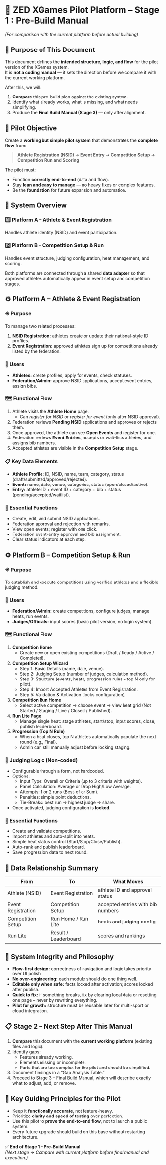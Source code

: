 # 🧭 ZED XGames Pilot Platform – Stage 1 : Pre-Build Manual  
*(For comparison with the current platform before actual building)*  

## 🔰 Purpose of This Document
This document defines the **intended structure, logic, and flow** for the pilot version of the XGames system.  
It is **not a coding manual** — it sets the direction before we compare it with the current working platform.  

After this, we will:  
1. **Compare** this pre-build plan against the existing system.  
2. Identify what already works, what is missing, and what needs simplifying.  
3. Produce the **Final Build Manual (Stage 3)** — only after alignment.

## 🎯 Pilot Objective
Create a **working but simple pilot system** that demonstrates the **complete flow** from:

> **Athlete Registration (NSID)** ➜ **Event Entry** ➜ **Competition Setup** ➜ **Competition Run and Scoring**

The pilot must:
- Function **correctly end-to-end** (data and flow).  
- Stay **lean and easy to manage** — no heavy fixes or complex features.  
- Be the **foundation** for future expansion and automation.

## 🧱 System Overview

### 1️⃣ Platform A – Athlete & Event Registration
Handles athlete identity (NSID) and event participation.

### 2️⃣ Platform B – Competition Setup & Run
Handles event structure, judging configuration, heat management, and scoring.

Both platforms are connected through a shared **data adapter** so that approved athletes automatically appear in event setup and competition stages.

## ⚙️ Platform A – Athlete & Event Registration

### ✳️ Purpose
To manage two related processes:
1. **NSID Registration:** athletes create or update their national-style ID profiles.  
2. **Event Registration:** approved athletes sign up for competitions already listed by the federation.

### 👥 Users
- **Athletes:** create profiles, apply for events, check statuses.  
- **Federation/Admin:** approve NSID applications, accept event entries, assign bibs.

### 🗺️ Functional Flow
1. Athlete visits the **Athlete Home** page.  
   - Can *register for NSID* or *register for event* (only after NSID approval).  
2. Federation reviews **Pending NSID** applications and approves or rejects them.  
3. Once approved, the athlete can see **Open Events** and register for one.  
4. Federation reviews **Event Entries**, accepts or wait-lists athletes, and assigns bib numbers.  
5. Accepted athletes are visible in the **Competition Setup** stage.

### 📋 Key Data Elements
- **Athlete Profile:** ID, NSID, name, team, category, status (draft/submitted/approved/rejected).  
- **Event:** name, date, venue, categories, status (open/closed/active).  
- **Entry:** athlete ID + event ID + category + bib + status (pending/accepted/waitlist).

### 🧩 Essential Functions
- Create, edit, and submit NSID applications.  
- Federation approval and rejection with remarks.  
- View open events; register with one click.  
- Federation event-entry approval and bib assignment.  
- Clear status indicators at each step.

## ⚙️ Platform B – Competition Setup & Run

### ✳️ Purpose
To establish and execute competitions using verified athletes and a flexible judging method.

### 👥 Users
- **Federation/Admin:** create competitions, configure judges, manage heats, run events.  
- **Judges/Officials:** input scores (basic pilot version, no login system).  

### 🗺️ Functional Flow
1. **Competition Home**
   - Create new or open existing competitions (Draft / Ready / Active / Completed).  
2. **Competition Setup Wizard**
   - Step 1: Basic Details (name, date, venue).  
   - Step 2: Judging Setup (number of judges, calculation method).  
   - Step 3: Structure (events, heats, progression rules – top N only for pilot).  
   - Step 4: Import Accepted Athletes from Event Registration.  
   - Step 5: Validation & Activation (locks configuration).  
3. **Competition Run Home**
   - Select active competition → choose event → view heat grid (Not Started / Staging / Live / Closed / Published).  
4. **Run Lite Page**
   - Manage single heat: stage athletes, start/stop, input scores, close, publish leaderboard.  
5. **Progression (Top N Rule)**
   - When a heat closes, top N athletes automatically populate the next round (e.g., Final).  
   - Admin can still manually adjust before locking staging.

### 🧮 Judging Logic (Non-coded)
- Configurable through a form, not hardcoded.  
- Options:  
  - Input Type: Overall or Criteria (up to 3 criteria with weights).  
  - Panel Calculation: Average or Drop High/Low Average.  
  - Attempts: 1 or 2 runs (Best-of or Sum).  
  - Penalties: simple point deductions.  
  - Tie-Breaks: best run → highest judge → share.  
- Once activated, judging configuration is **locked**.

### 🧩 Essential Functions
- Create and validate competitions.  
- Import athletes and auto-split into heats.  
- Simple heat status control (Start/Stop/Close/Publish).  
- Auto-rank and publish leaderboard.  
- Save progression data to next round.  

## 🔄 Data Relationship Summary
| From | To | What Moves |
|------|----|-------------|
| Athlete (NSID) | Event Registration | athlete ID and approval status |
| Event Registration | Competition Setup | accepted entries with bib numbers |
| Competition Setup | Run Home / Run Lite | heats and judging config |
| Run Lite | Result / Leaderboard | scores and rankings |

## 🧩 System Integrity and Philosophy
- **Flow-first design:** correctness of navigation and logic takes priority over UI polish.  
- **No over-engineering:** each module should do one thing well.  
- **Editable only when safe:** facts locked after activation; scores locked after publish.  
- **Quick to fix:** if something breaks, fix by clearing local data or resetting one page – never by rewriting everything.  
- **Pilot for growth:** structure must be reusable later for multi-sport or cloud integration.

## 📋 Stage 2 – Next Step After This Manual
1. **Compare** this document with the **current working platform** (existing files and logic).  
2. Identify gaps:  
   - Features already working.  
   - Elements missing or incomplete.  
   - Parts that are too complex for the pilot and should be simplified.  
3. Document findings in a “Gap Analysis Table.”  
4. Proceed to Stage 3 – Final Build Manual, which will describe exactly what to adjust, add, or remove.

## 🧠 Key Guiding Principles for the Pilot
- Keep it **functionally accurate**, not feature-heavy.  
- Prioritize **clarity and speed of testing** over perfection.  
- Use this pilot to **prove the end-to-end flow**, not to launch a public system.  
- Every future upgrade should build on this base without restarting architecture.  

✅ **End of Stage 1 – Pre-Build Manual**  
*(Next stage → Compare with current platform before final manual and execution.)*

